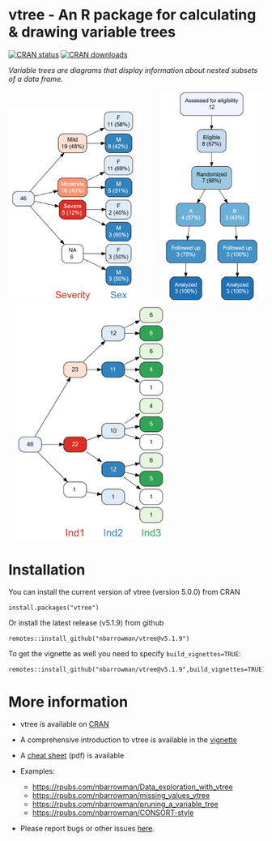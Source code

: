 vtree - An R package for calculating & drawing variable trees
=====

[![CRAN
status](http://www.r-pkg.org/badges/version/vtree)](https://cran.r-project.org/package=vtree)
[![CRAN
downloads](https://cranlogs.r-pkg.org/badges/grand-total/vtree)](https://cranlogs.r-pkg.org/badges/grand-total/vtree)

*Variable trees are diagrams that display information about nested subsets of a data frame.*

<img src="https://github.com/nbarrowman/vtree/blob/master/cheatsheets/png/v1.png" width="250">&nbsp;&nbsp;&nbsp;&nbsp;&nbsp;&nbsp;&nbsp;&nbsp;&nbsp;&nbsp;&nbsp;&nbsp;&nbsp;<img src="https://github.com/nbarrowman/vtree/blob/master/cheatsheets/png/t7.png" width="200">&nbsp;&nbsp;&nbsp;<img src="https://github.com/nbarrowman/vtree/blob/master/cheatsheets/png/t1.png" width="300">

# Installation

You can install the current version of vtree (version 5.0.0) from CRAN

```
install.packages("vtree")
```

Or install the latest release (v5.1.9) from github

```
remotes::install_github("nbarrowman/vtree@v5.1.9")
```

To get the vignette as well you need to specify `build_vignettes=TRUE`:

```
remotes::install_github("nbarrowman/vtree@v5.1.9",build_vignettes=TRUE)
```

# More information

* vtree is available on [CRAN](https://cran.r-project.org/package=vtree)

* A comprehensive introduction to vtree is available in the [vignette](https://cran.r-project.org/web/packages/vtree/vignettes/vtree.html)

* A [cheat sheet](https://nbarrowman.github.io/cheatsheets/vtree_cheatsheet_5.0.0.pdf) (pdf) is available

* Examples: 
    * https://rpubs.com/nbarrowman/Data_exploration_with_vtree
    * https://rpubs.com/nbarrowman/missing_values_vtree
    * https://rpubs.com/nbarrowman/pruning_a_variable_tree
    * https://rpubs.com/nbarrowman/CONSORT-style

* Please report bugs or other issues [here](https://github.com/nbarrowman/vtree/issues).
